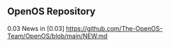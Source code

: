 ## OpenOS Repository
0.03 News in [0.03] https://github.com/The-OpenOS-Team/OpenOS/blob/main/NEW.md
